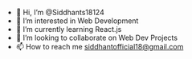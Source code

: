 - 👋 Hi, I’m @Siddhants18124
- 👀 I’m interested in Web Development
- 🌱 I’m currently learning React.js
- 💞️ I’m looking to collaborate on Web Dev Projects
- 📫 How to reach me siddhantofficial18@gmail.com

<!---
Siddhants18124/Siddhants18124 is a ✨ special ✨ repository because its `README.md` (this file) appears on your GitHub profile.
You can click the Preview link to take a look at your changes.
--->
